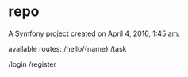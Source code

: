 repo
====

A Symfony project created on April 4, 2016, 1:45 am.

available routes:
  /hello/{name}
  /task
  
  /login
  /register
  
